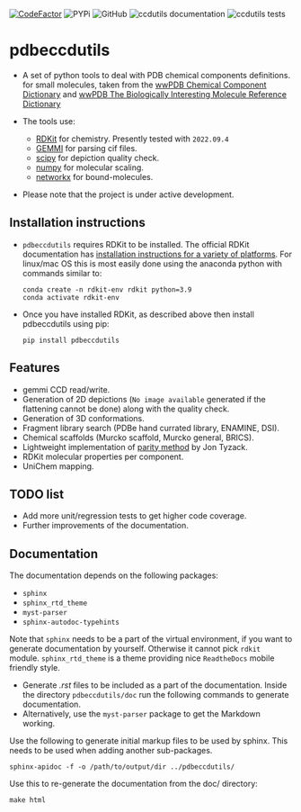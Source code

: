 [![CodeFactor](https://www.codefactor.io/repository/github/pdbeurope/ccdutils/badge/master)](https://www.codefactor.io/repository/github/pdbeurope/ccdutils/overview/master)  ![PYPi](https://img.shields.io/pypi/v/pdbeccdutils?color=green&style=flat)  ![GitHub](https://img.shields.io/github/license/pdbeurope/ccdutils)   ![ccdutils documentation](https://github.com/PDBeurope/ccdutils/workflows/ccdutils%20documentation/badge.svg) ![ccdutils tests](https://github.com/PDBeurope/ccdutils/workflows/ccdutils%20tests/badge.svg)

# pdbeccdutils

* A set of python tools to deal with PDB chemical components definitions.
  for small molecules, taken from the [wwPDB Chemical Component Dictionary](https://www.wwpdb.org/data/ccd) and [wwPDB The Biologically Interesting Molecule Reference Dictionary](https://www.wwpdb.org/data/bird)

* The tools use:
  * [RDKit](http://www.rdkit.org/) for chemistry. Presently tested with `2022.09.4`
  * [GEMMI](https://gemmi.readthedocs.io/en/latest/index.html) for parsing cif files.
  * [scipy](https://www.scipy.org/) for depiction quality check.
  * [numpy](https://www.numpy.org/) for molecular scaling.
  * [networkx](https://networkx.org/) for bound-molecules.

* Please note that the project is under active development.

## Installation instructions

* `pdbeccdutils` requires RDKit to be installed.
  The official RDKit documentation has [installation instructions for a variety of platforms](http://www.rdkit.org/docs/Install.html).
  For linux/mac OS this is most easily done using the anaconda python with commands similar to:

  ```console
  conda create -n rdkit-env rdkit python=3.9
  conda activate rdkit-env
  ```

* Once you have installed RDKit, as described above then install pdbeccdutils using pip:

  ```console
  pip install pdbeccdutils
  ```

## Features

* gemmi CCD read/write.
* Generation of 2D depictions (`No image available` generated if the flattening cannot be done) along with the quality check.
* Generation of 3D conformations.
* Fragment library search (PDBe hand currated library, ENAMINE, DSI).
* Chemical scaffolds (Murcko scaffold, Murcko general, BRICS).
* Lightweight implementation of [parity method](https://doi.org/10.1016/j.str.2018.02.009) by Jon Tyzack.
* RDKit molecular properties per component.
* UniChem mapping.

## TODO list

* Add more unit/regression tests to get higher code coverage.
* Further improvements of the documentation.


## Documentation

The documentation depends on the following packages:

* `sphinx`
* `sphinx_rtd_theme`
* `myst-parser`
* `sphinx-autodoc-typehints`

Note that `sphinx` needs to be a part of the virtual environment, if you want to generate documentation by yourself.
Otherwise it cannot pick `rdkit` module. `sphinx_rtd_theme` is a theme providing nice `ReadtheDocs` mobile friendly style.

* Generate *.rst* files to be included as a part of the documentation. Inside the directory `pdbeccdutils/doc` run the following commands to generate documentation.
* Alternatively, use the `myst-parser` package to get the Markdown working.

 Use the following to generate initial markup files to be used by sphinx.  This needs to be used when adding another sub-packages.

```console
sphinx-apidoc -f -o /path/to/output/dir ../pdbeccdutils/
```

Use this to re-generate the documentation from the doc/ directory:

```console
make html
```
